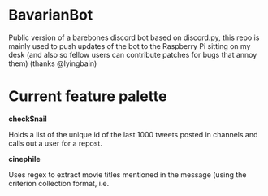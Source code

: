 # BavarianBot
Public version of a barebones discord bot based on discord.py, this repo is mainly used to push updates of the bot to the Raspberry Pi sitting on my desk (and also so fellow users can contribute patches for bugs that annoy them) (thanks @lyingbain)

# Current feature palette

**checkSnail**

Holds a list of the unique id of the last 1000 tweets posted in channels and calls out a user for a repost. 

**cinephile** 

Uses regex to extract movie titles mentioned in the message (using the criterion collection format, i.e. <TITLE> (\<year of release\>) ) and combines it with newspapers nlp methods to respond with a letterboxd review of said movie

**fishing**

Small game where users can call `/fish` to start fishing which will after a random time spawn a fish that they can catch using `/reel`. The pond is stateful, fish that aren't caught are fed and returned to the pond. 

**tagging (WIP)**

Provides a more advanced version of dynos `!tag` command backed by the attached database. Supports description and automatic numbering of tags and a more exhaustive creation process.

# Deployment

Deployment is containerized and can be done using rootless podman (docker should work out-of-the-box but I don't test for it)
The container needs to be given the following environment variables to work:
```
AUTH=<your discord bot auth token>
```
Optionally a `WEBHOOK` can be provided for the `/feedback` command and one can specify `DEV=1` to turn on dev mode.

Note that starting the container does not start the bot directly, it only sets up the management api. For a first run one needs to call this api to set up the sqllite with the right schema and start the bot.

```
# set up sqlite and bot
curl -X 'GET' \
  'http://localhost:8000/service/init_db' \
  -H 'accept: application/json'

# connect bot to discord API
curl -X 'PUT' \
  'http://localhost:8000/service/start' \
  -H 'accept: application/json'

# start acting on events
curl -X 'PUT' \
  'http://localhost:8000/client/activate' \
  -H 'accept: application/json'
```

The repo provides both a compose file for a basic configuration and deploy scripts in the deploy folder, so best start from there.

# Development

Some notes:

* There is an extensive testing framework that allows running tests on fake api objects and I try to keep coverage in an ok spot. CI will run tests and check for `ruff format`. 
* Try to keep the Client in `client.py` at least somewhat free of application logic. This makes it easier to test and the code is easier to maintain
* Any persistent state should be put into the attached sqlite db
* The management API allows debugging the internal state while the bot is running, use it if tests aren't helping with debugging
* I'm always here to help, just ping me